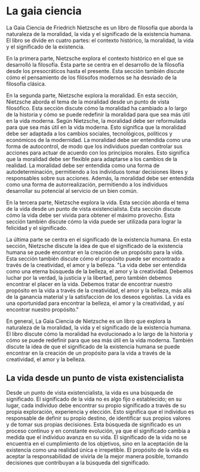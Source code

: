 # La gaia ciencia

La Gaia Ciencia de Friedrich Nietzsche es un libro de filosofía que aborda la naturaleza de la moralidad, la vida y el significado de la existencia humana. El libro se divide en cuatro partes: el contexto histórico, la moralidad, la vida y el significado de la existencia.

En la primera parte, Nietzsche explora el contexto histórico en el que se desarrolló la filosofía. Esta parte se centra en el desarrollo de la filosofía desde los presocráticos hasta el presente. Esta sección también discute cómo el pensamiento de los filósofos modernos se ha desviado de la filosofía clásica.

En la segunda parte, Nietzsche explora la moralidad. En esta sección, Nietzsche aborda el tema de la moralidad desde un punto de vista filosófico. Esta sección discute cómo la moralidad ha cambiado a lo largo de la historia y cómo se puede redefinir la moralidad para que sea más útil en la vida moderna.
Según Nietzsche, la moralidad debe ser reformulada para que sea más útil en la vida moderna. Esto significa que la moralidad debe ser adaptada a los cambios sociales, tecnológicos, políticos y económicos de la modernidad. La moralidad debe ser entendida como una forma de autocontrol, de modo que los individuos puedan controlar sus acciones para actuar de acuerdo con los principios morales. Esto significa que la moralidad debe ser flexible para adaptarse a los cambios de la realidad. La moralidad debe ser entendida como una forma de autodeterminación, permitiendo a los individuos tomar decisiones libres y responsables sobre sus acciones. Además, la moralidad debe ser entendida como una forma de autorrealización, permitiendo a los individuos desarrollar su potencial al servicio de un bien común.

En la tercera parte, Nietzsche explora la vida. Esta sección aborda el tema de la vida desde un punto de vista existencialista. Esta sección discute cómo la vida debe ser vivida para obtener el máximo provecho. Esta sección también discute cómo la vida puede ser utilizada para lograr la felicidad y el significado.

La última parte se centra en el significado de la existencia humana. En esta sección, Nietzsche discute la idea de que el significado de la existencia humana se puede encontrar en la creación de un propósito para la vida. Esta sección también discute cómo el propósito puede ser encontrado a través de la creatividad, el amor y la belleza.
"La vida debe ser entendida como una eterna búsqueda de la belleza, el amor y la creatividad. Debemos luchar por la verdad, la justicia y la libertad, pero también debemos encontrar el placer en la vida. Debemos tratar de encontrar nuestro propósito en la vida a través de la creatividad, el amor y la belleza, más allá de la ganancia material y la satisfacción de los deseos egoístas. La vida es una oportunidad para encontrar la belleza, el amor y la creatividad, y así encontrar nuestro propósito."

En general, La Gaia Ciencia de Nietzsche es un libro que explora la naturaleza de la moralidad, la vida y el significado de la existencia humana. El libro discute cómo la moralidad ha evolucionado a lo largo de la historia y cómo se puede redefinir para que sea más útil en la vida moderna. También discute la idea de que el significado de la existencia humana se puede encontrar en la creación de un propósito para la vida a través de la creatividad, el amor y la belleza.

## La vida desde un punto de vista existencialista

Desde un punto de vista existencialista, la vida es una búsqueda de significado. El significado de la vida no es algo fijo o establecido; en su lugar, cada individuo debe encontrar su propio significado a través de su propia exploración, experiencia y elección. Esto significa que el individuo es responsable de definir su propio destino, de identificar sus propios valores y de tomar sus propias decisiones. Esta búsqueda de significado es un proceso continuo y en constante evolución, ya que el significado cambia a medida que el individuo avanza en su vida. El significado de la vida no se encuentra en el cumplimiento de los objetivos, sino en la aceptación de la existencia como una realidad única e irrepetible. El propósito de la vida es aceptar la responsabilidad de vivirla de la mejor manera posible, tomando decisiones que contribuyan a la búsqueda del significado.

